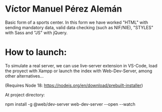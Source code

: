 # Víctor Manuel Pérez Alemán

Basic form of a sports center. In this form we have worked "HTML" with sending mandatory data, valid data checking (such as NIF/NIE), "STYLES" with Sass and "JS" with jQuery.

# How to launch:
To simulate a real server, we can use live-server extension in VS-Code, load the proyect with Xampp or launch the index with Web-Dev-Server, among other alternatives...

(Requires Node 18: https://nodejs.org/en/download/prebuilt-installer)

At project directory:

npm install -g @web/dev-server
web-dev-server --open --watch
